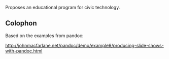 
Proposes an educational program for civic technology.

## Colophon

Based on the examples from pandoc:

  http://johnmacfarlane.net/pandoc/demo/example9/producing-slide-shows-with-pandoc.html
